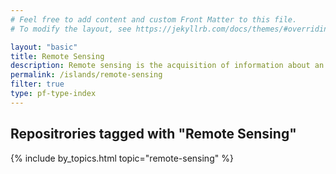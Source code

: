 ```yaml
---
# Feel free to add content and custom Front Matter to this file.
# To modify the layout, see https://jekyllrb.com/docs/themes/#overriding-theme-defaults

layout: "basic"
title: Remote Sensing
description: Remote sensing is the acquisition of information about an object or phenomenon without making physical contact with the object, in contrast to in situ or on-site observation.
permalink: /islands/remote-sensing
filter: true
type: pf-type-index
---
```


## Repositrories tagged with "Remote Sensing"

{% include by_topics.html topic="remote-sensing" %}
